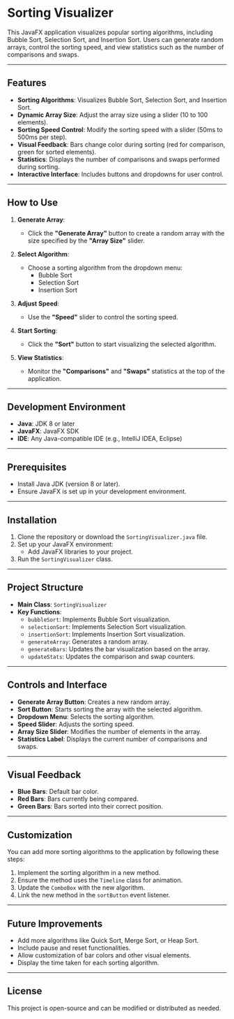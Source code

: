 # Sorting Visualizer

This JavaFX application visualizes popular sorting algorithms, including Bubble Sort, Selection Sort, and Insertion Sort. Users can generate random arrays, control the sorting speed, and view statistics such as the number of comparisons and swaps.

---

## Features

- **Sorting Algorithms**: Visualizes Bubble Sort, Selection Sort, and Insertion Sort.
- **Dynamic Array Size**: Adjust the array size using a slider (10 to 100 elements).
- **Sorting Speed Control**: Modify the sorting speed with a slider (50ms to 500ms per step).
- **Visual Feedback**: Bars change color during sorting (red for comparison, green for sorted elements).
- **Statistics**: Displays the number of comparisons and swaps performed during sorting.
- **Interactive Interface**: Includes buttons and dropdowns for user control.

---

## How to Use

1. **Generate Array**:
   - Click the **"Generate Array"** button to create a random array with the size specified by the **"Array Size"** slider.

2. **Select Algorithm**:
   - Choose a sorting algorithm from the dropdown menu:
     - Bubble Sort
     - Selection Sort
     - Insertion Sort

3. **Adjust Speed**:
   - Use the **"Speed"** slider to control the sorting speed.

4. **Start Sorting**:
   - Click the **"Sort"** button to start visualizing the selected algorithm.

5. **View Statistics**:
   - Monitor the **"Comparisons"** and **"Swaps"** statistics at the top of the application.

---

## Development Environment

- **Java**: JDK 8 or later
- **JavaFX**: JavaFX SDK
- **IDE**: Any Java-compatible IDE (e.g., IntelliJ IDEA, Eclipse)

---

## Prerequisites

- Install Java JDK (version 8 or later).
- Ensure JavaFX is set up in your development environment.

---

## Installation

1. Clone the repository or download the `SortingVisualizer.java` file.
2. Set up your JavaFX environment:
   - Add JavaFX libraries to your project.
3. Run the `SortingVisualizer` class.

---

## Project Structure

- **Main Class**: `SortingVisualizer`
- **Key Functions**:
  - `bubbleSort`: Implements Bubble Sort visualization.
  - `selectionSort`: Implements Selection Sort visualization.
  - `insertionSort`: Implements Insertion Sort visualization.
  - `generateArray`: Generates a random array.
  - `generateBars`: Updates the bar visualization based on the array.
  - `updateStats`: Updates the comparison and swap counters.

---

## Controls and Interface

- **Generate Array Button**: Creates a new random array.
- **Sort Button**: Starts sorting the array with the selected algorithm.
- **Dropdown Menu**: Selects the sorting algorithm.
- **Speed Slider**: Adjusts the sorting speed.
- **Array Size Slider**: Modifies the number of elements in the array.
- **Statistics Label**: Displays the current number of comparisons and swaps.

---

## Visual Feedback

- **Blue Bars**: Default bar color.
- **Red Bars**: Bars currently being compared.
- **Green Bars**: Bars sorted into their correct position.

---

## Customization

You can add more sorting algorithms to the application by following these steps:

1. Implement the sorting algorithm in a new method.
2. Ensure the method uses the `Timeline` class for animation.
3. Update the `ComboBox` with the new algorithm.
4. Link the new method in the `sortButton` event listener.

---

## Future Improvements

- Add more algorithms like Quick Sort, Merge Sort, or Heap Sort.
- Include pause and reset functionalities.
- Allow customization of bar colors and other visual elements.
- Display the time taken for each sorting algorithm.

---

## License

This project is open-source and can be modified or distributed as needed.
